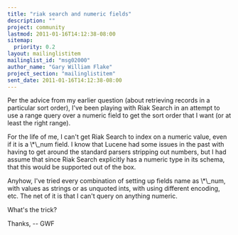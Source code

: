 ```yaml
---
title: "riak search and numeric fields"
description: ""
project: community
lastmod: 2011-01-16T14:12:38-08:00
sitemap:
  priority: 0.2
layout: mailinglistitem
mailinglist_id: "msg02000"
author_name: "Gary William Flake"
project_section: "mailinglistitem"
sent_date: 2011-01-16T14:12:38-08:00
---
```



Per the advice from my earlier question (about retrieving records in a 
particular sort order), I've been playing with Riak Search in an attempt to use 
a range query over a numeric field to get the sort order that I want (or at 
least the right range).

For the life of me, I can't get Riak Search to index on a numeric value, even 
if it is a \\*\\_num field. I know that Lucene had some issues in the past with 
having to get around the standard parsers stripping out numbers, but I had 
assume that since Riak Search explicitly has a numeric type in its schema, that 
this would be supported out of the box.

Anyhow, I've tried every combination of setting up fields name as \\*\\_num, with 
values as strings or as unquoted ints, with using different encoding, etc. The 
net of it is that I can't query on anything numeric.

What's the trick?

Thanks,
-- GWF

